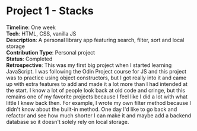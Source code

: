 # Project 1 - Stacks  
**Timeline**: One week  
**Tech**: HTML, CSS, vanilla JS  
**Description**: A personal library app featuring search, filter, sort and local storage  
**Contribution Type**: Personal project  
**Status**: Completed  
**Retrospective**: This was my first big project when I started learning JavaScript. I was following the Odin Project course for JS and this project was to practice using object constructors, but I got really into it and came up with extra features to add and made it a lot more than I had intended at the start. I know a lot of people look back at old code and cringe, but this remains one of my favorite projects because I feel like I did a lot with what little I knew back then. For example, I wrote my own filter method because I didn't know about the built-in method. One day I'd like to go back and refactor and see how much shorter I can make it and maybe add a backend database so it doesn't solely rely on local storage. 
